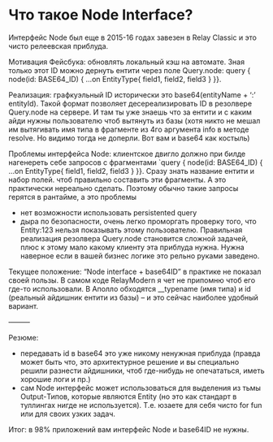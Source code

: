# Что такое Node Interface?

Интерфейс Node был еще в 2015-16 годах завезен в Relay Classic и это чисто релеевская приблуда.

Мотивация Фейсбука: обновлять локальный кэш на автомате. Зная только этот ID можно дернуть ентити через поле Query.node: query { node(id: BASE64_ID) { …on EntityType{ field1, field2, field3 } }}.

Реализация: графкуэльный ID исторически это base64(entityName + ‘:’ entityId). Такой формат позволяет десереализировать ID в резолвере Query.node на сервере. И там ты уже знаешь что за ентити и с каким айди нужны пользователю чтоб вытянуть из базы (хотя никто не мешал им вытягивать имя типа в фрагменте из 4го аргумента info в методе resolve. Но видимо тогда не доперли. Вот вам и base64 как костыль)

Проблемы интерфейса Node: клиентское двигло должно при билде нагенереть себе запросов с фрагментами `query { node(id: BASE64_ID) { …on EntityType{ field1, field2, field3 } }}. Сразу знать название ентити и набор полей. чтоб правильно составить эти фрагменты. А это практически нереально сделать. Поэтому обычно такие запросы герятся в рантайме, а это проблемы
- нет возможности использовать persistented query
- дыра по безопасности, очень легко проморгать проверку того, что Entity:123 нельзя показывать этому пользователю. Правильная реализация резолвера Query.node становится сложной задачей, плюс к этому мало какому клиенту эта приблуда нужна. Нужна наверное если в вашей бизнес логике это рельно руками заведено.

Текущее положение: “Node interface + base64ID” в практике не показал своей пользы. В самом коде RelayModern я чет не припомню чтоб его где-то использовали. В Аполло обходятся __typename (имя типа) и id (реальный айдишник ентити из базы) – и это сейчас наиболее удобный вариант.

———

Резюме:
- передавать id в base64 это уже никому ненужная приблуда (правда может быть что, это архитектурное решение и вы специально решили разнести айдишники, чтоб где-нибудь не опечататься, иметь хорошие логи и пр.)
- сам Node интерфейс может использоваться для выделения из тьмы Output-Типов, которые являются Entity (но это как стандарт в туллингах нигде не используется). Т.е. юзаете для себя чисто for fun или для своих узких задач.

Итог: в 98% приложений вам интерфейс Node и base64ID не нужны.

